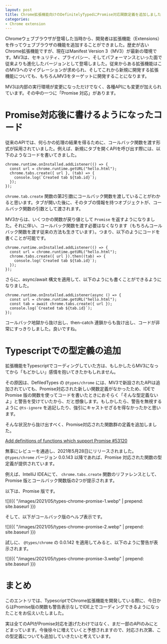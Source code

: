 ```yaml
---
layout: post
title: Chrome拡張機能向けのDefinitelyTypedにPromise対応関数定義を追加しました
categories:
- Chrome extension
---
```

  
Chromeウェブブラウザが登場した当時から、開発者は拡張機能（Extensions）を作ってウェブブラウザの機能を追加することができました。歴史が古いChrome拡張機能ですが、現在はManifest Version 3（MV3）が最新の環境です。MV3は、セキュリティ、プライバシー、そしてパフォーマンスといった面で従来よりも進化したバージョンとして登場しました。従来からある拡張機能はこのMV3へのマイグレーションが求められ、そしてこれから新規に開発する拡張機能についても、もちろんMV3をターゲットに開発することになります。

MV3は内部の実行環境が変更になっただけでなく、各種APIにも変更が加えられています。その中の一つに「Promise 対応」があります。

# Promise対応後に書けるようになったコード


従来のAPIでは、何らかの処理の結果を得るために、コールバック関数を渡す形式が採用されていました。例えば、新規にタブを開くAPIを呼び出す際には、以下のようなコードを書いてきました。


```
chrome.runtime.onInstalled.addListener(() => {
  const url = chrome.runtime.getURL("hello.html");
  chrome.tabs.create({ url }, (tab) => {
    console.log(`Created tab ${tab.id}`);
  });
});
```

`chrome.tab.create` 関数の第2引数にコールバック関数を渡していることがわかると思います。タブが開いた後に、そのタブの情報を持つオブジェクトが、コールバック関数の引数として渡されます。

MV3からは、いくつかの関数が戻り値として `Promise` を返すようになりました。それに伴い、コールバック関数を渡す必要はなくなります（もちろんコールバック関数を渡す従来の方法も生きています）。つまり、以下のようにコードを書くことが可能です。


```
chrome.runtime.onInstalled.addListener(() => {
  const url = chrome.runtime.getURL("hello.html");
  chrome.tabs.create({ url }).then((tab) => {
    console.log(`Created tab ${tab.id}`);
  });
});
```

さらに、async/await 構文を適用して、以下のようにも書くことができるようになりました。


```
chrome.runtime.onInstalled.addListener(async () => {
  const url = chrome.runtime.getURL("hello.html");
  const tab = await chrome.tabs.create({ url });
  console.log(`Created tab ${tab.id}`);
});
```

コールバック地獄から抜け出し、then-catch 連鎖からも抜け出し、コードが非常にすっきりしました。良いですね。

# Typescriptでの型定義の追加


拡張機能をTypescriptでコーディングしていた方は、もしかしたらMV3になってから「もどかしい」感情を抱いてきたかもしれません。

その原因は、DefiledTypes の `@types/chrome` には、MV3で新設されたAPIは追加されていても、Promise対応された新しい関数定義がなかったため、IDEで Promise 版の関数を使ってコードを書いたときにおそらく「そんな型定義ないよ」と警告を受けていたから、だと想像します。もしかしたら、警告を無視するように `@ts-ignore` を追記したり、強引にキャストせざるを得なかったかと思います。

そんな状況から抜け出すべく、Promise対応された関数群の定義を追加しました。

[Add definitions of functions which support Promise #53120](https://github.com/DefinitelyTyped/DefinitelyTyped/pull/53120)

無事にレビューを通過し、2021年5月28日にリリースされました。 `@types/chrome` バージョン 0.0.143 以降であれば、Promise 対応された関数の型定義が提供されています。

例えば、IntelliJ IDEAにて、 `chrome.tabs.create` 関数のリファレンスとして、Promise 版とコールバック関数版の2つが提示されます。

以下は、Promise 版です。


![]({{ "/images/2021/05/types-chrome-promise-1.webp" | prepend: site.baseurl }})


そして、以下がコールバック版のヘルプ表示です。


![]({{ "/images/2021/05/types-chrome-promise-2.webp" | prepend: site.baseurl }})


試しに、 `@types/chrome` の 0.0.142 を適用してみると、以下のように警告が表示されます。


![]({{ "/images/2021/05/types-chrome-promise-3.webp" | prepend: site.baseurl }})


# まとめ


このエントリでは、TypescriptでChrome拡張機能を開発している際に、今日からはPromise版の関数も警告表示なしでIDE上でコーディングできるようになったことをお伝えいたしました。

実は全てのAPIがPromise対応を遂げたわけではなく、まだ一部のAPIのみにとどまっています。今後徐々に増えていくと予想されますので、対応され次第、この型定義についても追加していきたいと考えています。


